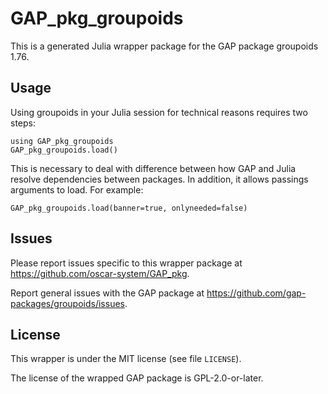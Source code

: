 # GAP_pkg_groupoids

This is a generated Julia wrapper package for the GAP package groupoids 1.76.

## Usage

Using groupoids in your Julia session for technical reasons requires two steps:

    using GAP_pkg_groupoids
    GAP_pkg_groupoids.load()

This is necessary to deal with difference between how GAP and Julia
resolve dependencies between packages. In addition, it allows passings
arguments to load. For example:

    GAP_pkg_groupoids.load(banner=true, onlyneeded=false)

## Issues

Please report issues specific to this wrapper package at <https://github.com/oscar-system/GAP_pkg>.

Report general issues with the GAP package at <https://github.com/gap-packages/groupoids/issues>.

## License

This wrapper is under the MIT license (see file `LICENSE`).

The license of the wrapped GAP package is GPL-2.0-or-later.

